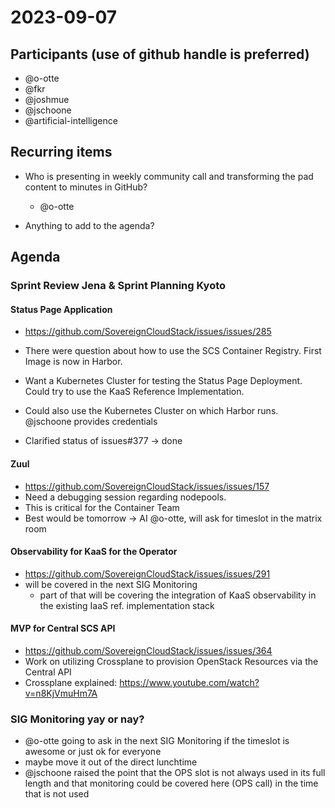 # 2023-09-07
## Participants (use of github handle is preferred)
- @o-otte
- @fkr
- @joshmue
- @jschoone
- @artificial-intelligence

## Recurring items

* Who is presenting in weekly community call and transforming the pad content to minutes in GitHub?
    * @o-otte

* Anything to add to the agenda?

## Agenda

### Sprint Review Jena & Sprint Planning Kyoto

#### Status Page Application

- https://github.com/SovereignCloudStack/issues/issues/285

- There were question about how to use the SCS Container Registry. First Image is now in Harbor.
- Want a Kubernetes Cluster for testing the Status Page Deployment. Could try to use the KaaS Reference Implementation.
- Could also use the Kubernetes Cluster on which Harbor runs. @jschoone provides credentials
- Clarified status of issues#377 -> done

#### Zuul 

- https://github.com/SovereignCloudStack/issues/issues/157
- Need a debugging session regarding nodepools.
- This is critical for the Container Team
- Best would be tomorrow -> AI @o-otte, will ask for timeslot in the matrix room

#### Observability for KaaS for the Operator

- https://github.com/SovereignCloudStack/issues/issues/291
- will be covered in the next SIG Monitoring
    - part of that will be covering the integration of KaaS observability in the existing IaaS ref. implementation stack
 
#### MVP for Central SCS API

- https://github.com/SovereignCloudStack/issues/issues/364
- Work on utilizing Crossplane to provision OpenStack Resources via the Central API
- Crossplane explained: https://www.youtube.com/watch?v=n8KjVmuHm7A

### SIG Monitoring yay or nay?

- @o-otte going to ask in the next SIG Monitoring if the timeslot is awesome or just ok for everyone
- maybe move it out of the direct lunchtime
- @jschoone raised the point that the OPS slot is not always used in its full length and that monitoring could be covered here (OPS call) in the time that is not used
